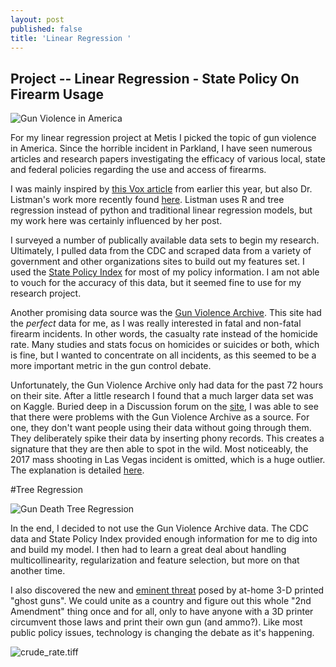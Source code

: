 ```yaml
---
layout: post
published: false
title: 'Linear Regression '
---
```

## Project -- Linear Regression - State Policy On Firearm Usage


![Gun Violence in America](https://cdn.zmescience.com/wp-content/uploads/2017/01/635849554906566488-1921592675_gun20violence.jpg)

For my linear regression project at Metis I picked the topic of gun violence in America. Since the horrible incident in Parkland, I have seen numerous articles and research papers investigating the efficacy of various local, state and federal policies regarding the use and access of firearms. 

I was mainly inspired by [this Vox article](https://www.vox.com/policy-and-politics/2017/10/2/16399418/us-gun-violence-statistics-maps-charts) from earlier this year, but also Dr. Listman's work more recently found [here](https://towardsdatascience.com/predicting-gun-death-rate-from-gun-laws-d96041c14198). Listman uses R and tree regression instead of python and traditional linear regression models, but my work here was certainly influenced by her post. 

I surveyed a number of publically available data sets to begin my research. Ultimately, I pulled data from the CDC and scraped data from a variety of government and other organizations sites to build out my features set. I used the [State Policy Index](http://www.statepolicyindex.com/data/) for most of my policy information. I am not able to vouch for the accuracy of this data, but it seemed fine to use for my research project.  

Another promising data source was the [Gun Violence Archive](http://www.gunviolencearchive.org/). This site had the *perfect* data for me, as I was really interested in fatal and non-fatal firearm incidents. In other words, the casualty rate instead of the homicide rate. Many studies and stats focus on homicides or suicides or both, which is fine, but I wanted to concentrate on all incidents, as this seemed to be a more important metric in the gun control debate. 

Unfortunately, the Gun Violence Archive only had data for the past 72 hours on their site. After a little research I found that a much larger data set was on Kaggle. Buried deep in a Discussion forum on the [site](https://www.kaggle.com/jameslko/gun-violence-data/discussion), I was able to see that there were problems with the Gun Violence Archive as a source. For one, they don't want people using their data without going through them. They deliberately spike their data by inserting phony records. This creates a signature that they are then able to spot in the wild. Most noticeably, the 2017 mass shooting in Las Vegas incident is omitted, which is a huge outlier. The explanation is detailed [here](https://www.kaggle.com/jameslko/gun-violence-data/discussion/55307). 

#Tree Regression


![Gun Death Tree Regression](https://jenny-listman.netlify.com/img/GunDeathTreeForWebsite.jpg)



In the end, I decided to not use the Gun Violence Archive data. The CDC data and State Policy Index provided enough information for me to dig into and build my model. I then had to learn a great deal about handling multicollinearity, regularization and feature selection, but more on that another time. 

I also discovered the new and [eminent threat](https://www.wired.com/story/a-landmark-legal-shift-opens-pandoras-box-for-diy-guns/) posed by at-home 3-D printed "ghost guns". We could unite as a country and figure out this whole "2nd Amendment" thing once and for all, only to have anyone with a 3D printer circumvent those laws and print their own gun (and ammo?). Like most public policy issues, technology is changing the debate as it's happening. 


![crude_rate.tiff]({{site.baseurl}}/img/crude_rate.tiff)

